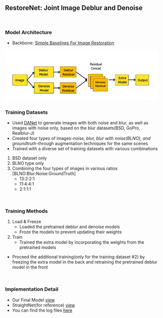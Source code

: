 ## RestoreNet: Joint Image Deblur and Denoise

<br>

### Model Architecture

- Backbone: [Simple Baselines For Image Restoration](https://github.com/megvii-research/NAFNet)

<img src="../docs/model_arch.png" alt="Model Architecture" width=600>

<br>

### Training Datasets

- Used [DANet](https://github.com/zsyOAOA/DANet) to generate images with both noise and blur, as well as images with noise only, based on the blur datasets(BSD, GoPro, Realblur-J)
- Created four types of images-<i>noise, blur, blur with noise(BLNO), and groundtruth</i>-through augmentation techniques for the same scenes
- Trained with a diverse set of training datasets with various combinations

1. BSD dataset only
2. BLNO type only
3. Combining the four types of images in various ratios [BLNO:Blur:Noise:GroundTruth]
   - 13:2:2:1
   - 11:4:4:1
   - 2:1:1:1

<br>

### Training Methods

1. Load & Freeze
   - Loaded the pretrained deblur and denoise models
   - Froze the models to prevent updating their weights
2. Train
   - Trained the extra model by incorporating the weights from the pretrained models

- Proceed the additional training(only for the training dataset #2) by freezing the extra model in the back and retraining the pretrained deblur model in the front

<br>

### Implementation Detail

- Our Final Model [view](./basicsr/models/archs/RestoreNet_arch.py)
- StraightNet(for reference) [view](./basicsr/models/archs/StraightNet_arch.py)
- You can find the log files [here](../logs)
